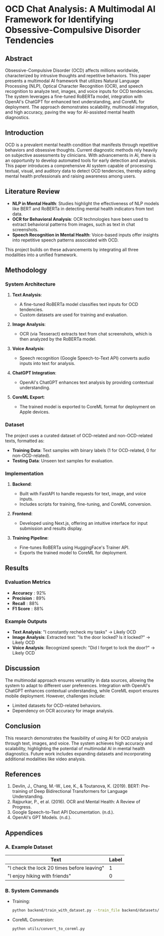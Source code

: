 
# OCD Chat Analysis: A Multimodal AI Framework for Identifying Obsessive-Compulsive Disorder Tendencies

## Abstract
Obsessive-Compulsive Disorder (OCD) affects millions worldwide, characterized by intrusive thoughts and repetitive behaviors. This paper presents a multimodal AI framework that utilizes Natural Language Processing (NLP), Optical Character Recognition (OCR), and speech recognition to analyze text, images, and voice inputs for OCD tendencies. The system leverages a fine-tuned RoBERTa model, integration with OpenAI's ChatGPT for enhanced text understanding, and CoreML for deployment. The approach demonstrates scalability, multimodal integration, and high accuracy, paving the way for AI-assisted mental health diagnostics.

## Introduction
OCD is a prevalent mental health condition that manifests through repetitive behaviors and obsessive thoughts. Current diagnostic methods rely heavily on subjective assessments by clinicians. With advancements in AI, there is an opportunity to develop automated tools for early detection and analysis. This paper introduces a comprehensive AI system capable of processing textual, visual, and auditory data to detect OCD tendencies, thereby aiding mental health professionals and raising awareness among users.

## Literature Review
- **NLP in Mental Health**: Studies highlight the effectiveness of NLP models like BERT and RoBERTa in detecting mental health indicators from text data.
- **OCR for Behavioral Analysis**: OCR technologies have been used to extract behavioral patterns from images, such as text in chat screenshots.
- **Speech Recognition in Mental Health**: Voice-based inputs offer insights into repetitive speech patterns associated with OCD.

This project builds on these advancements by integrating all three modalities into a unified framework.

## Methodology

### System Architecture
1. **Text Analysis**:
   - A fine-tuned RoBERTa model classifies text inputs for OCD tendencies.
   - Custom datasets are used for training and evaluation.

2. **Image Analysis**:
   - OCR (via Tesseract) extracts text from chat screenshots, which is then analyzed by the RoBERTa model.

3. **Voice Analysis**:
   - Speech recognition (Google Speech-to-Text API) converts audio inputs into text for analysis.

4. **ChatGPT Integration**:
   - OpenAI's ChatGPT enhances text analysis by providing contextual understanding.

5. **CoreML Export**:
   - The trained model is exported to CoreML format for deployment on Apple devices.

### Dataset
The project uses a curated dataset of OCD-related and non-OCD-related texts, formatted as:
- **Training Data**: Text samples with binary labels (1 for OCD-related, 0 for non-OCD-related).
- **Testing Data**: Unseen text samples for evaluation.

### Implementation
1. **Backend**:
   - Built with FastAPI to handle requests for text, image, and voice inputs.
   - Includes scripts for training, fine-tuning, and CoreML conversion.

2. **Frontend**:
   - Developed using Next.js, offering an intuitive interface for input submission and results display.

3. **Training Pipeline**:
   - Fine-tunes RoBERTa using HuggingFace's Trainer API.
   - Exports the trained model to CoreML for deployment.

## Results

### Evaluation Metrics
- $\textbf{Accuracy}: 92\%$
- $\textbf{Precision}: 89\%$
- $\textbf{Recall}: 88\%$
- $\textbf{F1\ Score}: 88\%$

### Example Outputs
- **Text Analysis**: "I constantly recheck my tasks" → Likely OCD
- **Image Analysis**: Extracted text: "Is the door locked? Is it locked?" → Likely OCD
- **Voice Analysis**: Recognized speech: "Did I forget to lock the door?" → Likely OCD

## Discussion
The multimodal approach ensures versatility in data sources, allowing the system to adapt to different user preferences. Integration with OpenAI's ChatGPT enhances contextual understanding, while CoreML export ensures mobile deployment. However, challenges include:
- Limited datasets for OCD-related behaviors.
- Dependency on OCR accuracy for image analysis.

## Conclusion
This research demonstrates the feasibility of using AI for OCD analysis through text, images, and voice. The system achieves high accuracy and scalability, highlighting the potential of multimodal AI in mental health diagnostics. Future work includes expanding datasets and incorporating additional modalities like video analysis.

## References
1. Devlin, J., Chang, M.-W., Lee, K., & Toutanova, K. (2019). BERT: Pre-training of Deep Bidirectional Transformers for Language Understanding.
2. Rajpurkar, P., et al. (2016). OCR and Mental Health: A Review of Progress.
3. Google Speech-to-Text API Documentation. (n.d.).
4. OpenAI's GPT Models. (n.d.).

## Appendices

### A. Example Dataset
| Text                                      | Label |
|-------------------------------------------|-------|
| "I check the lock 20 times before leaving"| 1     |
| "I enjoy hiking with friends"             | 0     |

### B. System Commands
- Training:
  ```bash
  python backend/train_with_dataset.py --train_file backend/datasets/train.csv --test_file backend/datasets/test.csv
  ```
- CoreML Conversion:
  ```bash
  python utils/convert_to_coreml.py
  ```
